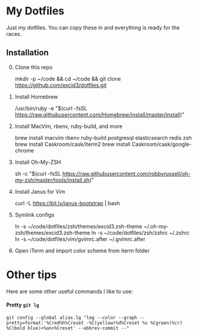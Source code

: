 # My Dotfiles

Just my dotfiles. You can copy these in and everything is ready for the races.

## Installation

0. Clone this repo

	mkdir -p ~/code && cd ~/code && git clone https://github.com/excid3/dotfiles.git

1. Install Homebrew

	/usr/bin/ruby -e "$(curl -fsSL https://raw.githubusercontent.com/Homebrew/install/master/install)"
	
2. Install MacVim, rbenv, ruby-build, and more

	brew install macvim rbenv ruby-build postgresql elasticsearch redis zsh
	brew install Caskroom/cask/iterm2
	brew install Caskroom/cask/google-chrome

3. Install Oh-My-ZSH

	sh -c "$(curl -fsSL https://raw.githubusercontent.com/robbyrussell/oh-my-zsh/master/tools/install.sh)"
	
4. Install Janus for Vim

	curl -L https://bit.ly/janus-bootstrap | bash

5. Symlink configs

	ln -s ~/code/dotfiles/zsh/themes/excid3.zsh-theme ~/.oh-my-zsh/themes/excid3.zsh-theme
	ln -s ~/code/dotfiles/zsh/zshrc ~/.zshrc
	ln -s ~/code/dotfiles/vim/gvimrc.after ~/.gvimrc.after

6. Open iTerm and import color scheme from iterm folder


# Other tips

Here are some other useful commands I like to use:

#### Pretty ```git lg```

	git config --global alias.lg "log --color --graph --pretty=format:'%Cred%h%Creset -%C(yellow)%d%Creset %s %Cgreen(%cr) %C(bold blue)<%an>%Creset' --abbrev-commit --"
